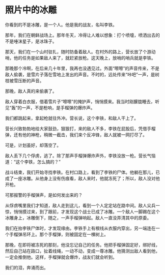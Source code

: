 # 照片中的冰雕

你看到的不是冰雕，是一个人。他是我的战友，名叫李铁。 

那年，我们在朝鲜战场上。那年冬天，冷得让人难以想象：打个喷嚏，喷洒出去的不是唾沫星子，是冰珠子。 

那天，我们在一个山村驻扎，随时防备着敌人。在村外的路上，营长放了个游动哨，他的任务是如果敌人来了，就赶紧放枪。这天晚上，放哨的哨兵就是李铁。 

那晚那个冷啊，在后来几十年里，我再也没遇见过。外面“嚓嚓”的声音传来，不是敌人偷袭，是雪片子落在雪地上发出的声音。不时的，远处传来“咔吧”一声，是树枝被雪压断的声音。 

那晚，敌人真的来偷袭了。 

敌人穿着白衣服，借着雪片子“嚓嚓”的掩护声，悄悄摸来。我当时刚朦胧睡去，听见“轰”的一声，不是枪响，是手榴弹的爆炸声。 

我们都跳起来，拿起枪就往外冲。营长说，这个李铁，和敌人干上了。 

营长兴致勃勃地给大家鼓劲，狠狠打，来的敌人不多，李铁在屁股后，凭借手榴弹，还有他的神枪，稍微一截击，我们来个反冲锋，敌人就被一网打尽了。 

可是，计划虽好，却落空了。 

敌人丢下几个俘虏，逃了。除了那声手榴弹爆炸声外，李铁没放一枪。营长气恼道：“这个李铁，怎么搞的？” 

战斗结束，我们开始寻找李铁。在村口路上，看到了李铁的尸体。他躺在那儿，已成了一座冰雕。从他身上没有伤痕看，敌人来时，他就冻死了；所以，敌人没对他开枪。 

可那报警的手榴弹声，是如何发出来的？ 

从俘虏嘴里我们才知道，敌人走到这儿，看到一个人定定站在路中间。敌人尖兵一惊，悄悄摸过来，到了跟前，才发现这个战士已成了冰雕。一个敌人一脚踢在这个冰雕身上，冰雕倒下，随之，一声手榴弹响起。敌人一直没弄清其中的原委。 

我们在抬李铁尸体时，才发现缘由。李铁手上有根线从衣服内穿出，另一端连在一个手榴弹吊环上。那个手榴弹，则被固定在一棵树上。 

那晚，在即将被冻死的那刻，他没忘记自己的任务。他把手榴弹固定好，绑好线，然后自己站在路口，扯着线绳，一动不动，变成一尊冰雕。他猜测出敌人看到他，一定会推倒他。这样，手榴弹就会爆炸，战友们就会听到。 

我们的泪，奔涌而出。